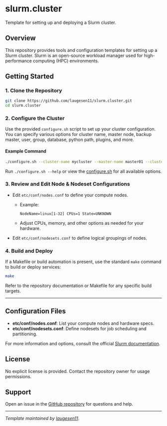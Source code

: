 # slurm.cluster

Template for setting up and deploying a Slurm cluster.

## Overview

This repository provides tools and configuration templates for setting up a Slurm cluster. Slurm is an open-source workload manager used for high-performance computing (HPC) environments.

## Getting Started

### 1. Clone the Repository

```bash
git clone https://github.com/laugesen11/slurm.cluster.git
cd slurm.cluster
```

### 2. Configure the Cluster

Use the provided `configure.sh` script to set up your cluster configuration. You can specify various options for cluster name, master node, backup master, user, group, database, python path, plugins, and more.

#### Example Command

```bash
./configure.sh --cluster-name mycluster --master-name master01 --cluster-loc /opt/slurm
```

Run `./configure.sh --help` or view the [configure.sh](https://github.com/laugesen11/slurm.cluster/blob/main/configure.sh) for all available options.

### 3. Review and Edit Node & Nodeset Configurations

- Edit `etc/conf/nodes.conf` to define your compute nodes.
  - Example:
    ```
    NodeName=linux[1-32] CPUs=1 State=UNKNOWN
    ```
  - Adjust CPUs, memory, and other options as needed for your hardware.

- Edit `etc/conf/nodesets.conf` to define logical groupings of nodes.

### 4. Build and Deploy

If a Makefile or build automation is present, use the standard `make` command to build or deploy services:

```bash
make
```

Refer to the repository documentation or Makefile for any specific build targets.

---

## Configuration Files

- **etc/conf/nodes.conf**: List your compute nodes and hardware specs.
- **etc/conf/nodesets.conf**: Define nodesets for job scheduling and partitioning.

For more information and options, consult the official [Slurm documentation](https://slurm.schedmd.com/documentation.html).

## License

No explicit license is provided. Contact the repository owner for usage permissions.

## Support

Open an issue in the [GitHub repository](https://github.com/laugesen11/slurm.cluster/issues) for questions and help.

---

*Template maintained by [laugesen11](https://github.com/laugesen11).*
